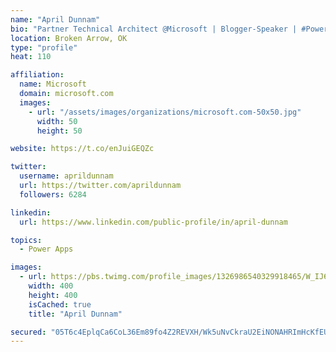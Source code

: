 ```yaml
---
name: "April Dunnam"
bio: "Partner Technical Architect @Microsoft | Blogger-Speaker | #PowerApps, #PowerAutomate, #Office365, #SharePoint | #WIT | #Karaoke Queen"
location: Broken Arrow, OK
type: "profile"
heat: 110

affiliation:
  name: Microsoft
  domain: microsoft.com
  images:
    - url: "/assets/images/organizations/microsoft.com-50x50.jpg"
      width: 50
      height: 50

website: https://t.co/enJuiGEQZc

twitter:
  username: aprildunnam
  url: https://twitter.com/aprildunnam
  followers: 6284

linkedin:
  url: https://www.linkedin.com/public-profile/in/april-dunnam

topics:
  - Power Apps

images:
  - url: https://pbs.twimg.com/profile_images/1326986540329918465/W_IJ6Ih2_400x400.jpg
    width: 400
    height: 400
    isCached: true
    title: "April Dunnam"

secured: "05T6c4EplqCa6CoL36Em89fo4Z2REVXH/Wk5uNvCkraU2EiNONAHRImHcKfEUZEKAL9oyxi9yPtVsLL75ZbXmceKJHmAgz/cpP2XrpkxaAl30GJsn5O6M27DFf2gGiyreuCGY0E9gdj4iXq2ZMlouNVC/VIOPp89zDbPFRvXT0ZfFJkBJ5/k4e3GJ4NtE+riQB7SRU4+/YESp/hYG08NX3dTv/7Tudkg9KML+aIigRtBVI6o29vSs6dHTIU9fIgRKsPeq0oZBihJz/cMj5YJnyT3Ww/uncuBUXokicaWup//KaFGCI+cggf02TqWXqtzeMtYB7CzFFExxIxO1/+IaCip74F8z/4L9xPPK+iM3VGddFZ53zCO1qpadBv+DTsa6OLmWsuYi0QIaVJy1ZAIxwXCqG9qFjy2pLhL8guDI/Q=;KHNhJRsR2kiEOzhGuEdphw=="
---
```


